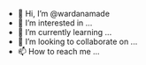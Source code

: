- 👋 Hi, I’m @wardanamade
- 👀 I’m interested in ...
- 🌱 I’m currently learning ...
- 💞️ I’m looking to collaborate on ...
- 📫 How to reach me ...

<!---
wardanamade/wardanamade is a ✨ special ✨ repository because its `README.md` (this file) appears on your GitHub profile.
You can click the Preview link to take a look at your changes.
--->
